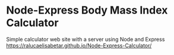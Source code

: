 # Node-Express Body Mass Index Calculator
Simple calculator web site with a server using Node and Express
https://ralucaelisabetar.github.io/Node-Express-Calculator/
